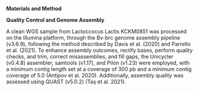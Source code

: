 **Materials and Method** 

**Quality Control and Genome Assembly** 

A clean WGS sample from Lactoccocus Lactis KCKM0851 was processed on the Illumina  platform, through the Bv-brc genome assembly pipeline (v3.6.9), following the method  described by Davis et al. (2020) and Parrello et al. (2021). To enhance assembly outcomes,  rectify bases, perform quality checks, and trim, correct misassemblies, and fill gaps, the  Unicycler (v0.4.8) assembler, samtools (v1.17), and Pilon (v1.23) were employed, with a  minimum contig length set at a coverage of 300 pb and a minimum contig coverage of 5.0 (Antipov et al. 2020). Additionally, assembly quality was assessed using QUAST (v5.0.2) (Taş et  al. 2021).